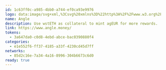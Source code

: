 ```yaml
---
id: 1c63ff0c-a985-4bb0-a744-ef0ca93e9976
logo: data:image/svg+xml,%3Csvg%20xmlns%3D%22http%3A%2F%2Fwww.w3.org%2F2000%2Fsvg%22%20width%3D%2249%22%20height%3D%2249%22%20fill%3D%22none%22%3E%3Cpath%20fill%3D%22%23FAF1E7%22%20d%3D%22M24.059%2048.964c13.254%200%2024-10.745%2024-24s-10.746-24-24-24c-13.255%200-24%2010.745-24%2024s10.745%2024%2024%2024Z%22%2F%3E%3Cpath%20fill%3D%22%23fff%22%20d%3D%22m38.184%2030.523-14.11-14.145L9.962%2030.523l7.055%207.072%207.055-7.072%207.055%207.072%207.056-7.072Z%22%2F%3E%3Cpath%20fill%3D%22%23FAF1E7%22%20stroke%3D%22%231F2333%22%20stroke-linejoin%3D%22round%22%20stroke-width%3D%22.534%22%20d%3D%22m24.073%2030.522%207.056%207.074%201.41-3.503-8.466-8.487v4.916Z%22%2F%3E%3Cpath%20fill%3D%22%231F2333%22%20stroke%3D%22%231F2333%22%20stroke-linejoin%3D%22round%22%20stroke-width%3D%22.534%22%20d%3D%22m38.185%2030.52-7.056%207.074%201.41-3.5%208.467-8.488-2.821%204.915Zm-14.112.002-7.055%207.074-1.411-3.503%208.466-8.487v4.916Z%22%2F%3E%3Cpath%20fill%3D%22%23FAF1E7%22%20stroke%3D%22%231F2333%22%20stroke-linejoin%3D%22round%22%20stroke-width%3D%22.534%22%20d%3D%22m9.962%2030.52%207.056%207.074-1.411-3.5-8.466-8.488%202.82%204.915Z%22%2F%3E%3Cpath%20fill%3D%22url(%23a)%22%20stroke%3D%22%231F2333%22%20stroke-linejoin%3D%22round%22%20stroke-width%3D%22.534%22%20d%3D%22M41.006%2025.606%2024.073%208.632%207.14%2025.606l8.467%208.487%208.466-8.487%208.466%208.486%208.467-8.486Z%22%2F%3E%3Cdefs%3E%3ClinearGradient%20id%3D%22a%22%20x1%3D%2241.005%22%20x2%3D%227.14%22%20y1%3D%2221.362%22%20y2%3D%2221.362%22%20gradientUnits%3D%22userSpaceOnUse%22%3E%3Cstop%20stop-color%3D%22%23FAF1E7%22%2F%3E%3Cstop%20offset%3D%22.26%22%20stop-color%3D%22%23FDCEAA%22%2F%3E%3Cstop%20offset%3D%22.612%22%20stop-color%3D%22%23F4837D%22%2F%3E%3Cstop%20offset%3D%221%22%20stop-color%3D%22%23B9AAFD%22%2F%3E%3C%2FlinearGradient%3E%3C%2Fdefs%3E%3C%2Fsvg%3E
name: Angle
description: Use wstETH as collateral to mint agEUR for more rewards.
link: https://www.angle.money/
tokens:
  - 3a647da0-c0d8-4ebd-abce-bac0390880f4
categories:
  - e1e552f6-ff37-4185-a33f-4230cd45d7ff
networks:
  - 85d2c16e-7a34-4a16-8996-304b6673c6d0
ready: true
---
```

